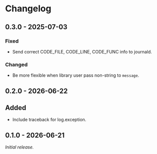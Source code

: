 # Changelog

## 0.3.0 - 2025-07-03

### Fixed
- Send correct CODE_FILE, CODE_LINE, CODE_FUNC info to journald.

### Changed
- Be more flexible when library user pass non-string to `message`.

## 0.2.0 - 2026-06-22

## Added
- Include traceback for log.exception.

## 0.1.0 - 2026-06-21

_Initial release._

[0.2.0]: https://github.com/hongquan/structlog-journald/releases/tag/v0.2.0
[0.1.0]: https://github.com/hongquan/structlog-journald/releases/tag/v0.1.0
